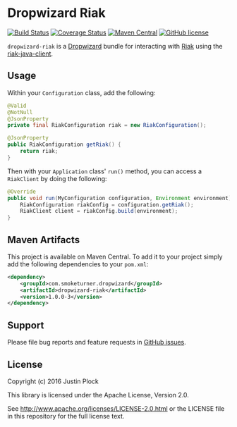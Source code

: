 Dropwizard Riak
===============
[![Build Status](https://travis-ci.org/smoketurner/dropwizard-riak.svg?branch=master)](https://travis-ci.org/smoketurner/dropwizard-riak)
[![Coverage Status](https://coveralls.io/repos/smoketurner/dropwizard-riak/badge.svg?branch=master)](https://coveralls.io/r/smoketurner/dropwizard-riak?branch=master)
[![Maven Central](https://img.shields.io/maven-central/v/com.smoketurner.dropwizard/dropwizard-riak.svg?style=flat-square)](https://maven-badges.herokuapp.com/maven-central/com.smoketurner.dropwizard/dropwizard-riak/)
[![GitHub license](https://img.shields.io/github/license/smoketurner/dropwizard-riak.svg?style=flat-square)](https://github.com/smoketurner/dropwizard-riak/tree/master)


`dropwizard-riak` is a [Dropwizard](http://dropwizard.io) bundle for interacting with [Riak](http://www.basho.com/riak) using the [riak-java-client](https://github.com/basho/riak-java-client).


Usage
-----

Within your `Configuration` class, add the following:

```java
@Valid
@NotNull
@JsonProperty
private final RiakConfiguration riak = new RiakConfiguration();

@JsonProperty
public RiakConfiguration getRiak() {
    return riak;
}
```

Then with your `Application` class' `run()` method, you can access a `RiakClient` by doing the following:

```java
@Override
public void run(MyConfiguration configuration, Environment environment) throws Exception {
    RiakConfiguration riakConfig = configuration.getRiak();
    RiakClient client = riakConfig.build(environment);
}
```

Maven Artifacts
---------------

This project is available on Maven Central. To add it to your project simply add the following dependencies to your `pom.xml`:

```xml
<dependency>
    <groupId>com.smoketurner.dropwizard</groupId>
    <artifactId>dropwizard-riak</artifactId>
    <version>1.0.0-3</version>
</dependency>
```

Support
-------

Please file bug reports and feature requests in [GitHub issues](https://github.com/smoketurner/dropwizard-riak/issues).


License
-------

Copyright (c) 2016 Justin Plock

This library is licensed under the Apache License, Version 2.0.

See http://www.apache.org/licenses/LICENSE-2.0.html or the LICENSE file in this repository for the full license text.
